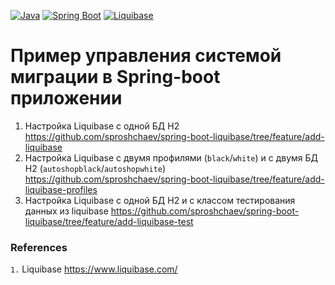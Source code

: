 [![Java](https://img.shields.io/badge/Java-E43222??style=for-the-badge&logo=openjdk&logoColor=FFFFFF)](https://www.java.com/)
[![Spring Boot](https://img.shields.io/badge/Spring_Boot-FFFFFF??style=for-the-badge&logo=Spring)](https://spring.io/projects/spring-boot/)
[![Liquibase](https://img.shields.io/badge/Liquibase-FFFFFF??style=for-the-badge&logo=Liquibase&logoColor=3861F6)](https://www.liquibase.com/)

# Пример управления системой миграции в Spring-boot приложении

1. Настройка Liquibase с одной БД H2 https://github.com/sproshchaev/spring-boot-liquibase/tree/feature/add-liquibase
2. Настройка Liquibase с двумя профилями (`black`/`white`) и с двумя БД H2 (`autoshopblack`/`autoshopwhite`) https://github.com/sproshchaev/spring-boot-liquibase/tree/feature/add-liquibase-profiles
3. Настройка Liquibase с одной БД H2 и с классом тестирования данных из liquibase https://github.com/sproshchaev/spring-boot-liquibase/tree/feature/add-liquibase-test

### References
`1.` Liquibase https://www.liquibase.com/